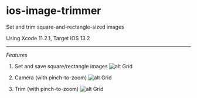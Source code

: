 # ios-image-trimmer
Set and trim square-and-rectangle-sized images

Using Xcode 11.2.1, Target iOS 13.2

---

*Features*

1) Set and save square/rectangle images
![alt Grid](https://raw.githubusercontent.com/nytfury47/ios-image-trimmer/master/capture/iit-1.png)

2) Camera (with pinch-to-zoom)
![alt Grid](https://raw.githubusercontent.com/nytfury47/ios-image-trimmer/master/capture/iit-2.png)

3) Trim (with pinch-to-zoom)
![alt Grid](https://raw.githubusercontent.com/nytfury47/ios-image-trimmer/master/capture/iit-3.png)
